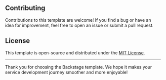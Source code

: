 ## Contributing

Contributions to this template are welcome! If you find a bug or have an idea for improvement, feel free to open an issue or submit a pull request.

## License

This template is open-source and distributed under the [MIT License](https://opensource.org/licenses/MIT).

---

Thank you for choosing the Backstage template. We hope it makes your service development journey smoother and more enjoyable!